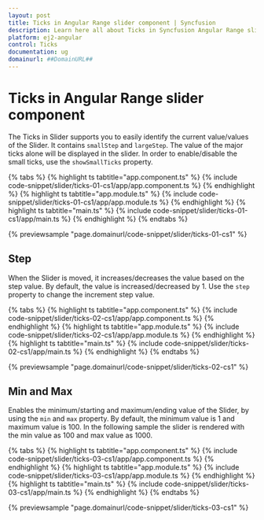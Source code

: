 ```yaml
---
layout: post
title: Ticks in Angular Range slider component | Syncfusion
description: Learn here all about Ticks in Syncfusion Angular Range slider component of Syncfusion Essential JS 2 and more.
platform: ej2-angular
control: Ticks 
documentation: ug
domainurl: ##DomainURL##
---
```


# Ticks in Angular Range slider component

The Ticks in Slider supports you to easily identify the current value/values of the Slider. It contains `smallStep` and
`largeStep`. The value of the major ticks alone will be displayed in the slider. In order to enable/disable the small ticks,
use the `showSmallTicks` property.

{% tabs %}
{% highlight ts tabtitle="app.component.ts" %}
{% include code-snippet/slider/ticks-01-cs1/app/app.component.ts %}
{% endhighlight %}
{% highlight ts tabtitle="app.module.ts" %}
{% include code-snippet/slider/ticks-01-cs1/app/app.module.ts %}
{% endhighlight %}
{% highlight ts tabtitle="main.ts" %}
{% include code-snippet/slider/ticks-01-cs1/app/main.ts %}
{% endhighlight %}
{% endtabs %}
  
{% previewsample "page.domainurl/code-snippet/slider/ticks-01-cs1" %}

## Step

When the Slider is moved, it increases/decreases the value
based on the step value. By default, the value is increased/decreased by 1. Use the `step` property to change the increment step value.

{% tabs %}
{% highlight ts tabtitle="app.component.ts" %}
{% include code-snippet/slider/ticks-02-cs1/app/app.component.ts %}
{% endhighlight %}
{% highlight ts tabtitle="app.module.ts" %}
{% include code-snippet/slider/ticks-02-cs1/app/app.module.ts %}
{% endhighlight %}
{% highlight ts tabtitle="main.ts" %}
{% include code-snippet/slider/ticks-02-cs1/app/main.ts %}
{% endhighlight %}
{% endtabs %}
  
{% previewsample "page.domainurl/code-snippet/slider/ticks-02-cs1" %}

## Min and Max

Enables the minimum/starting and maximum/ending value of the Slider, by using the `min` and `max`
property. By default, the minimum value is 1 and maximum value is 100. In the following sample the slider is rendered with
the min value as 100 and max value as 1000.

{% tabs %}
{% highlight ts tabtitle="app.component.ts" %}
{% include code-snippet/slider/ticks-03-cs1/app/app.component.ts %}
{% endhighlight %}
{% highlight ts tabtitle="app.module.ts" %}
{% include code-snippet/slider/ticks-03-cs1/app/app.module.ts %}
{% endhighlight %}
{% highlight ts tabtitle="main.ts" %}
{% include code-snippet/slider/ticks-03-cs1/app/main.ts %}
{% endhighlight %}
{% endtabs %}
  
{% previewsample "page.domainurl/code-snippet/slider/ticks-03-cs1" %}
